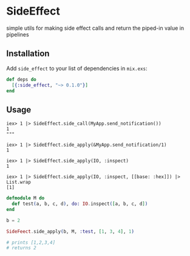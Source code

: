 # SideEffect

simple utils for making side effect calls and return the piped-in value in pipelines

## Installation

Add `side_effect` to your list of dependencies in `mix.exs`:

```elixir
def deps do
  [{:side_effect, "~> 0.1.0"}]
end
```


## Usage

```
iex> 1 |> SideEffect.side_call(MyApp.send_notification())
1
"""

iex> 1 |> SideEffect.side_apply(&MyApp.send_notification/1)
1

iex> 1 |> SideEffect.side_apply(IO, :inspect)
1

iex> 1 |> SideEffect.side_apply(IO, :inspect, [[base: :hex]]) |> List.wrap
[1]
```

```elixir
defmodule M do
  def test(a, b, c, d), do: IO.inspect([a, b, c, d])
end

b = 2

SideFeect.side_apply(b, M, :test, [1, 3, 4], 1)

# prints [1,2,3,4]
# returns 2
```
